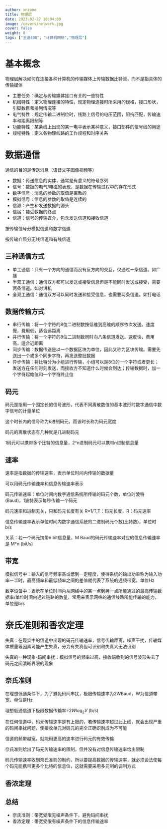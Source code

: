 ```yaml
---
author: xnzone 
title: 物理层
date: 2023-02-27 10:04:00
image: /covers/network.jpg
cover: false
weight: 8
tags: ["王道408", "计算机网络","物理层"]
---
```


# 基本概念

物理层解决如何在连接各种计算机的传输媒体上传输数据比特流，而不是指具体的传输媒体

- 主要任务：确定与传输媒体接口有关的一些特性
- 机械特性：定义物理连接的特性，规定物理连接时所采用的规格，接口形状，引脚数目和排列情况等
- 电气特性：规定传输二进制位时，线路上信号的电压范围，阻抗匹配，传输速率和距离限制等
- 功能特性：某条线上出现的某一电平表示某种意义，接口部件的信号线的用途
- 规程特性：定义各物理线路的工作规程和时序关系

# 数据通信

通信的目的是传送消息（语音文字图像视频等）

- 数据：传送信息的实体，通常是有意义的符号序列
- 信号：数据的电气/电磁的表现，是数据在传输过程中的存在形式
- 数字信号：消息的参数的取值是离散的
- 模拟信号：信息的参数的取值是连续的
- 信源：产生和发送数据的源头
- 信宿：接受数据的终点
- 信道：信号的传输媒介，包含发送信道和接收信道

按传输信号分模拟信道和数字信道

按传输介质分无线信道和有线信道

## 三种通信方式

- 单工通信：只有一个方向的通信而没有反方向的交互，仅通过一条信道。如广播
- 半双工通信：通信双方都可以发送或接受信息但是不能同时发送或接受，需要两条信道。如对讲机
- 全双工通信：通信双方可以同时发送和接受信息，也需要两条信道。如打电话

## 数据传输方式

- 串行传输：将一个字符的8位二进制数按低维到高维的顺序依次发送。速度慢，费用低，适合远距离
- 并行传输：将一个字符的8位二进制数同时向八条信道发送。速度快，费用高，适合近距离
- 同步传输：数据传送是以一个数据区块为单位，因此又称为区块传输。需要先送出一个或多个同步字符，再发送整批数据
- 异步传输：将比特分为小组进行传输，小组可以是8位的一个字符或者更长；发送方在任何时刻发送，而接收方不知道什么时候会到达；传输数据时，加一个字符起始位和一个字符终止位

## 码元

码元是指用一个固定长的信号波形，代表不同离散数值的基本波形时数字通信中数字信号的计量单位

这个时长内的信号称为k进制码元，而该时长称为码元宽度

码元的离散状态有几种就是几进制码元

1码元可以携带多个比特的信息量，2^n进制码元可以携带n进制信息量

## 速率

速率是指数据的传输速率，表示单位时间内传输的数据量

可以用码元传输速率和信息传输速率表示

码元传输速率：单位时间内数字通信系统所传输的码元个数，单位时波特(Baud)，1波特表示每秒传输一个码元

码元速率和进制无关，只和码元长度有关 R=1/T,T：码元长度，R：码元速率

信息传输速率表示单位时间内数字通信系统的二进制码元个数(比特数)，单位时b/s

关系：若一个码元携带n bit信息量，M Baud的码元传输速率对应的信息传输速率是 M*n (bit/s)

## 带宽

模拟信号中：输入的信号频率高或低到一定程度，使得系统的输出功率称为输入功率一半时，最高频率和最低频率之间的差值就代表了系统的通频带宽。单位Hz

数字设备中：表示在单位时间内从网络中的某一点到另一点所能通过的最高传输数据率/单位时间内通过链路的数量，常用来表示网络的通信线路所能传输的能力，单位是b/s

# 奈氏准则和香农定理

失真：在现实中的信道中出现的码元传输速率，信号传输距离，噪声干扰，传输媒体质量等因素可能产生失真，分为有失真但可识别和失真大无法识别

失真的一种现象-码间串扰：模拟信号的频率过高，接收端收到的信号波形失去了码元之间清晰界限的现象

## 奈氏准则

在理想低通条件下，为了避免码间串扰，极限传输速率为2WBaud，W为信道带宽，单位是Hz

理想低通信道下极限数据传输率=$2Wlog_2V$ (b/s)

在任何信道中，码元传输速率是有上限的，若传输速率超过此上线，就会出现严重的码间串扰问题，使接收单元对码元的完全正确识别成为不可能

信道的频带越宽，就能用更高的速率进行码元的有效传输

奈氏准则给出了码元传输速率的限制，但并没有对信息传输速率给出限制

码元传输速率收到奈氏准则的制约，所以要提高数据的传输速率，就必须设法使每个码元能携带更多个比特的信息位，这就需要采用多元制的调制方式

## 香浓定理



## 总结

- 奈氏准则：带宽受限无噪声条件下，避免码间串扰
- 香浓定理：带宽受限有噪声条件下的信息传输速率